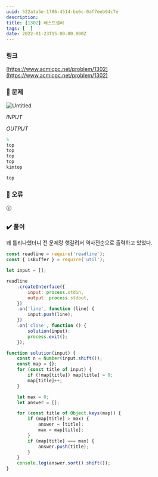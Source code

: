 ```yaml
---
uuid: 522a3a5e-1786-4514-be6c-0af7eeb94c7e
description: 
title: [1302] 베스트셀러
tags: [  ]
date: 2022-01-23T15:00:00.000Z
---
```








### 링크

[https://www.acmicpc.net/problem/1302](https://www.acmicpc.net/problem/1302)

### 📝 문제

![Untitled](https://vault-r2.dorage.io/522a3a5e-1786-4514-be6c-0af7eeb94c7e/untitled.png)

*INPUT*

*OUTPUT*

```jsx
5
top
top
top
top
kimtop
```

```jsx
top
```

### 🚨 오류

<aside>
🕧

</aside>

### ✔️ 풀이

왜 틀리나했더니 전 문제랑 햇갈려서 역사전순으로 출력하고 있었다.

```jsx
const readline = require('readline');
const { isBuffer } = require('util');

let input = [];

readline
    .createInterface({
        input: process.stdin,
        output: process.stdout,
    })
    .on('line', function (line) {
        input.push(line);
    })
    .on('close', function () {
        solution(input);
        process.exit();
    });

function solution(input) {
    const n = Number(input.shift());
    const map = {};
    for (const title of input) {
        if (!map[title]) map[title] = 0;
        map[title]++;
    }

    let max = 0;
    let answer = [];

    for (const title of Object.keys(map)) {
        if (map[title] > max) {
            answer = [title];
            max = map[title];
        }
        if (map[title] === max) {
            answer.push(title);
        }
    }
    console.log(answer.sort().shift());
}
```